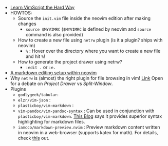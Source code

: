 - [Learn VimScript the Hard Way]( https://learnvimscriptthehardway.stevelosh.com/)
- HOWTOS:
  - Source the `init.vim` file inside the neovim edition after making changes
      - `source $MYVIMRC` (`$MYVIMRC` is defined by neovim and `source` command is also provided)
  - How to create a new file using `netrw` plugin (is it a plugin? ships with neovim)
    - `%` : Hover over the directory where you want to create a new file and hit `%`!
  - How to generate the project drawer using netrw?
    - `:edit .` or `:e.` 
- [A markdown editing setup within neovim](https://jdhao.github.io/2019/01/15/markdown_edit_preview_nvim/)
- Why `netrw` is (almost) the right plugin for file browsing in vim! [Link](http://vimcasts.org/blog/2013/01/oil-and-vinegar-split-windows-and-project-drawer/) Open for a debate on *Project Drawer* vs *Split-Window*. 
- Plugins
  - `godlygeek/tabular`:
  - `elzr/vim-json` :
  - `plasticboy/vim-markdown` : 
  - `vim-pandoc/vim-pandoc-syntax` : Can be used in conjunction with `plasticboy/vim-markdown`. [This Blog](https://jdhao.github.io/2019/01/15/markdown_edit_preview_nvim) says it provides superior syntax highlighting for markdown files.
  - `iamcco/markdown-preview.nvim` : Preview markdown content written in neovim in a web-browser (supports katex for math). For details, check [this](https://github.com/iamcco/markdown-preview.nvim) out.
